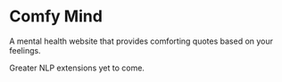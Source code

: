 # Comfy Mind

A mental health website that provides comforting quotes based on your feelings.

Greater NLP extensions yet to come.
